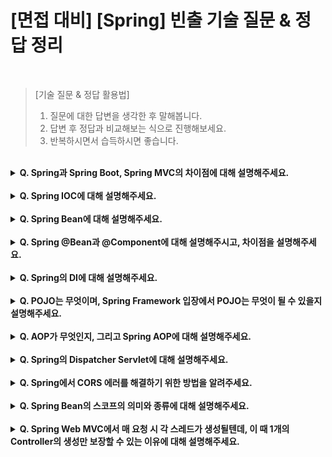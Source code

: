 # [면접 대비] [Spring] 빈출 기술 질문 & 정답 정리

<br>

> [기술 질문 & 정답 활용법]
> 1. 질문에 대한 답변을 생각한 후 말해봅니다.
> 2. 답변 후 정답과 비교해보는 식으로 진행해보세요.
> 3. 반복하시면서 습득하시면 좋습니다.

<br>

<details>
<summary><strong>Q. Spring과 Spring Boot, Spring MVC의 차이점에 대해 설명해주세요.</strong></summary>

<br>

* **Spring은 Java 기반 애플리케이션 개발을 지원하는 오픈소스 프레임워크이다.**
  * POJO만을 이용해 복잡성을 제거하고, 가벼운 코드로 기업용 애플리케이션을 제작하는 기능을 제공하는데 그 목적이 있다.
  * Spring에서는 개발자가 직접 스프링 컨테이너 구성, 빈 객체 등록, 의존성을 설정해야 하는 번거로움이 있다.
  
<br>

* **반면, Spring Boot는 기존 Spring에서 보일러 플레이트 코드를 최소화하고 자동 구성을 통해 빠르게 애플리케이션 개발에 착수할 수 있도록 하는 Spring 프레임워크의 종류이다.**
  * Spring과의 차이점
    * 자동 의존성 주입과 빈 객체 등록, 스프링 컨테이너 구성이 가능하다.
    * Tomcat과 같은 임베디드 서버를 제공해 jar 파일로 엑스포트가 가능하다.
    * Spring MVC, Spring Data JPA, Spring Security 등 다른 Spring Framework 모듈에 대해 선택적으로 자동 설정이 가능하다.   

<br>

* Spring MVC는 웹 애플리케이션 기반 개발에 있어 MVC 패턴 관련 설정을 제공하는 Spring 프레임워크의 종류이다.
  * DispatcherServlet, ViewResolver, ModelAndView 등의 기능을 제공한다.

<br>

> 참고 : Spring 공식 사이트는 Spring Boot와 Spring MVC 또한 프레임워크로 규정하고 있다. <br>
> `프레임워크 내부의 프레임워크로 이해하면 편할 것 같다..`

<br>

[#REFERENCE, Spring vs Spring Boot vs Spring MVC](https://velog.io/@lucaschoi/Spring-vs-Spring-boot-vs-Spring-MVC)

<br>

</details>

<br>

<details>
<summary><strong>Q. Spring IOC에 대해 설명해주세요.</strong></summary>

<br>

* IOC는 Inversion Of Control의 약자로, 제어의 역전이라는 사전적 의미를 가지고 있다.
* **이는 객체의 생성과 생명주기 관리를 프레임워크가 담당하게 하며, 개발자는 비즈니스 로직에 더 집중하게 하는 디자인 패턴이자 편의 기능을 의미한다**.
* Spring에서의 IOC는 Application Context가 해당 역할을 담당하며, Application Context는 Bean 객체들의 생성, 설정, 관리 등 객체의 전체 생명주기를 담당한다.
* 이러한 방식은 개발자가 직접 객체 간 의존성을 관리하지 않아도 된다.

<br>

* [#REFERENCE, 스프링 프레임워크의 IOC](https://f-lab.kr/insight/understanding-spring-ioc-di?gad_source=1&gclid=Cj0KCQjw_-GxBhC1ARIsADGgDjtex4IqBSZkF97OPRnSYJty7VVlel7DXEVZBet95rQok90s84iRm6gaAsueEALw_wcB)
* [#REFERENCE, BeanFactory와 ApplicationContext](https://velog.io/@saint6839/BeanFactory-%EC%99%80-ApplicationContext%EC%9D%98-%EC%B0%A8%EC%9D%B4)

<br>

<details>
<summary><strong>QQ. Spring IOC 컨테이너에 대해 설명해주세요.</strong></summary>

<br>

* **IOC 컨테이너란, IOC 디자인 패턴에 의해 생성된 객체들의 생명주기와 의존성을 관리하는 컨테이너이다.**
* 이렇게 IOC 컨테이너에 의해 관리되는 객체를 Spring Bean이라고 한다.
* IOC 컨테이너의 종류에는 크게 Bean Factory와 Application Context가 있다.
  * Bean Factory : Spring Bean의 생명주기를 관리 및 의존성 설정을 담당하는 기본적인 IOC 컨테이너이자 최상위 인터페이스
  * Application Context : Bean Factory에서 확장된 형태로, 국제화 기능 및 이벤트 관리 기능이 추가

<br>

<details>
<summary><strong>QQQ. Spring IOC 컨테이너의 역할에 대해 설명해주세요.</strong></summary>

<br>

* **애플리케이션 시행 시점에 Spring Bean 오브젝트를 인스턴스화 하고, DI를 실시한 이후 최초로 애플리케이션을 실행할 하나의 Bean을 제공한다.**

</details>
</details>
</details>

<br>

<details>

<summary><strong>Q. Spring Bean에 대해 설명해주세요.</strong></summary>

<br>

* **Spring Bean이란 IOC 컨테이너에 의해 관리되는 객체를 의미한다.**
* IOC 패턴에 의해 생성과 제어권이 개발자가 아닌 스프링 프레임워크에서 관리되는 객체이다.
* 등록 방법 : xml을 통한 방법, 어노테이션을 통한 방법
  * (@Configuration-@Bean, @Component 이후 Component Scan, @SpringBootApplication을 통한 Component Scan 등)
* 이러한 Spring Bean은 IOC 컨테이너에 의해 의존성 주입(DI, Dependency Injection) 된다.

<br>

> Spring Bean과 Java Bean의 차이
> * Java Bean : Java로 작성된 객체이며, 데이터 표현을 목적으로 한다.
>   * private 속성의 멤버 변수를 가지고 있으며, 멤버 변수에 대한 설정자와 접근자를 가진다. 
> * Spring Bean : IOC 컨테이너에 의해 생명주기가 관리되는 Java 객체를 의미한다.

</details>

<br>

<details>
<summary><strong>Q. Spring @Bean과 @Component에 대해 설명해주시고, 차이점을 설명해주세요. </strong></summary>

<br>

* **두 어노테이션 모두 Spring IOC 컨테이너에 Bean을 등록하기 위해 사용된다.**
  * 두 어노테이션 모두 선언된 객체를 기반으로 실행 시점에 인스턴스 객체를 1회 (싱글톤) 생성한 후 이용한다.
* **두 어노테이션의 차이점은 선언하는 레벨의 차이로, @Bean은 메소드 레벨에서, @Component는 클래스 레벨에서 선언된다는 차이가 있다.**
* @Bean
  * 개발자가 컨트롤이 불가능한 외부 라이브러리가 제공하는 객체의 메소드에 사용된다.
  * 외부 라이브러리 클래스 레벨에 @Configuration을 명시하며, 메소드 레벨에 @Bean을 명시해 반환되는 객체를 수동으로 Bean으로 등록한다.
    * @Configuration의 내부에는 @Component가 포함되어 있어 런타임 시 컴포넌트 스캔이 가능하다.
* @Component
  * 개발자가 컨트롤이 가능한 내부 클래스 레벨에 @Component를 명시해 해당 객체를 Bean으로 등록한다.
  
<br>

[#REFERENCE, @Bean과 @Component의 차이](https://youngjinmo.github.io/2021/06/bean-component/)

</details>

<br>

<details>
<summary><strong>Q. Spring의 DI에 대해 설명해주세요.</strong></summary>

<br>

* **DI는 Dependency Injection의 약자로, 의존성 주입을 의미한다.**
  * DI는 외부에서 객체 간의 관계를 결정하는 것으로, 객체를 직접 생성하는 것이 아닌 외부에서 생성후 주입시켜주는 방식이다.
  * 즉, DI를 통해 객체 간의 관계를 동적으로 주입해 유연성을 확보하고 결합도를 낮출 수 있다.
* **즉, Spring DI는 IOC 컨테이너에 의해 생성된 Java Bean 객체를 필요로 하는 외부 컴포넌트에 관계를 동적으로 주입하는 과정이다.**

<br>

<details>
<summary><strong>QQ. Spring DI의 종류와 작동 방식에 대해 설명해주세요. </strong></summary>

<br>

* **Spring DI에는 필드 주입과 Setter 주입, 생성자 주입이 있다.**
* Field 주입 (Field 주입)
    * 기초적인 주입 방식으로 Spring에서는 필드에 @Autowired를 명시해 의존성을 주입한다.
    * 장점
        * 가독성, 사용하기 편리하다.
    * 단점
        * 스프링 DI 컨테이너에서만 동작할 수 있는 의존성으로 인해 Java 코드 선에서는 테스트가 불가능하다.
        * 불변성이 보장되지 않는다.
        * 순환참조 문제가 발생할 수 있다.
        * 의존성이 특정 컨테이너에 의해 숨겨지게 된다.
* Setter 주입 (Setter Injection)
    * 선택적이며, 변경 가능한 의존 관계에 사용된다.
    * Spring Bean을 선택적으로 등록할 수 있다.
* 생성자 주입 (Constructor Injection)
    * 생성자 호출 시점에 한 번만 호출되므로, 해당 객체의 불변 상태를 보장한다.
    * Null Pointer Exception을 방지 할 수 있다.
    * 해당 객체가 바꿔치기 당할 일이 없으며, 호출하는 객체의 고유성과 명확성을 보장한다.

<br>

> DI Framework의 핵심 아이디어는 관리되는 클래스가 DI Container에 대한 의존성이 없어야 한다는 것이다.
> * 즉, 필요 의존성을 전달하면 독립적으로 인스턴스화 될 수 있는 POJO여야 한다.
> * 그러나, Spring DI에서의 필드 주입은 필요한 의존성을 가진 Class를 곧바로 인스턴스화 시킬 수 없다는 단점이 있다.
> * `POJO` Plain Old Java Object의 줄임말로, 이후 후술한다.

<br>

[#REFERENCE, DI의 세가지 방법](https://velog.io/@gillog/Spring-DIDependency-Injection-%EC%84%B8-%EA%B0%80%EC%A7%80-%EB%B0%A9%EB%B2%95)

</details>

<br>

<details>
<summary><strong>QQ. Spring DI에서 의존성 주입 과정에 대해 설명해주세요.</strong></summary>

<br>

* **Spring IOC 컨테이너에서 타입(해당 클래스)을 이용해 의존 대상 객체를 검색하고, 이를 할당할 수 있는 Bean 객체를 찾아 주입한다.**
* **이 과정을 autowiring이라고 부른다.** 
* 이 과정에서 해당하는 클래스의 메타 데이터를 읽어오기 위해 Java Reflection API가 사용된다.
* 빈을 생성한 후에 IOC 컨테이너에 의해 Bean 객체가 autowiring 되며, autowire 된 시점 이후 Bean 객체의 초기화가 진행된다.

</details>

</details>

<br>

<details>
<summary><strong>Q. POJO는 무엇이며, Spring Framework 입장에서 POJO는 무엇이 될 수 있을지 설명해주세요.</strong></summary>

<br>

* **POJO는 Plain Old Java Code의 약자로, 외부 인터페이스나 API에 종속되지 않는 Java 순수 코드이다.**
  * POJO는 특정 환경에 종속되지 않기 때문에 유연하며, 단위 테스트가 용이하다.
* **Spring Framework 입장에서 POJO는 비즈니스 로직과 도메인 단의 작업을 수행하는 대상이다.**
  * 이는 비즈니스 로직과 도메인이 POJO가 되게끔 구성해야 됨을 의미한다.
  * 따라서 POJO로 비즈니스 로직과 도메인이 구성될 수 있게끔 인프라 로직을 분리하는 역할을 수행하는 것이 Spring AOP이다.

</details>

<br>

<details>
<summary><strong>Q. AOP가 무엇인지, 그리고 Spring AOP에 대해 설명해주세요.</strong></summary>

<br>

* **AOP는 Aspect Oriented Programming의 약자로, 관점 지향 프로그래밍을 의미한다.**
* **AOP는 어떠한 로직을 부가 로직(인프라 로직), 핵심적인 로직(비즈니스 로직)으로 나누어, 각 로직을 관점(Aspect) 단위로 묶어 모듈화하는 기법이다.**
  * `ex)` 하나의 기능에 포함되는 부가 로직(파일 입출력, 서비스 호출 등)을 보일러 플레이트 코드로 간주해, 이를 각자 모듈화하는 것
* 즉, AOP는 재사용되는 코드를 모듈화하여, 개발자로 하여금 비즈니스 로직을 구현하는데 집중하는 기능을 한다.

<br>

* **Spring AOP는 이러한 AOP를 지원하는 기술로, 트랜잭션 관리, 로깅 등의 인프라 로직을 각각 모듈화해 필요 시 호출하는 기능을 지원한다.**
* 따라서, AOP를 통해 인프라 로직을 분리함으로써, 개발자는 비즈니스 로직 구현에 집중할 수 있다.
* 대표적인 빌트인 AOP에는 @Transactional, @Secured, @Pre/PostAuthorized가 있다.
* 개발자는 관점에 따라 @Aspect를 통해 AOP를 커스텀할 수 있다.

<br>

[#REFERENCE, Spring AOP, 알고 쓰자](https://velog.io/@dkwktm45/Spring-AOP%EB%A5%BC-%EC%95%8C%EA%B3%A0-%EC%82%AC%EC%9A%A9-%EB%B0%A9%EB%B2%95%EC%9D%84-%EC%95%8C%EC%9E%90)


</details>

<br>

<details>
<summary><strong>Q. Spring의 Dispatcher Servlet에 대해 설명해주세요.</strong></summary>

<br>

* **Dispatcher Servlet은 Http Protocol로 들어오는 모든 요청을 가장 먼저 받아 적합한 컨트롤러에 위임해주는 Front Controller이다.**
* Servlet은 클라이언트의 요청에 따라 웹페이지를 동적으로 구성해주는 자바 클래스이다.
* 기본적으로 Servlet은 한개의 요청에 하나의 Servlet을 구성한다.
* 요청이 많을 시 다수의 Servlet이 생성되어 다수의 컨트롤러를 관리해야 한다는 문제점이 있다.
* **따라서, Front Controller 패턴을 사용해 중앙에서 하나의 Servlet이 요청을 받아 Handler Mapping을 통해 적합한 컨트롤러로 분배하는 방식으로 개선한 것이 Dispatcher Servlet이다.**

<br>

<details>
<summary><strong>QQ. Spring에서 Front Controller 패턴에 대해 설명해주세요. </strong></summary>

<br>

* **Front Controller 패턴은 기존의 클라이언트 요청마다 요청에 맞는 컨트롤러(서블렛)를 작성하는 방식을 개선하기 위해 등장한 패턴이다.**
* **따라서, 프론트 컨트롤러 패턴은 모든 요청을 받는 하나의 컨트롤러를 위임해 앞단에 두어 컨트롤러 공통영역을 처리한 이후 해당 요청을 수행할 컨트롤러를 호출해 요청을 전달하는 방식을 의미한다.**
* 장점
  * 모든 컨트롤러에서 공통적으로 작성되는 보일러플레이트 코드를 줄일 수 있다.
  * 보안, 라우팅 등 공통적인 기능을 캡슐화 할 수 있다.
* Spring Framework에서는 Spring MVC와 함께 이러한 Front Controller 패턴이 준용되며, 이를 구현한 개체가 Dispatcher Servlet이다.

</details>

<br>

<details>
<summary><strong>QQ. Dispatcher Servlet의 동작 흐름에 대해 설명해주세요. </strong></summary>

<br>

1. 클라이언트 요청을 디스패처 서블릿이 받는다.
2. 요청 정보를 통해 요청을 위임할 컨트롤러를 찾는다.
3. 요청을 컨트롤러로 위임할 핸들러 어댑터를 찾아 전달한다.
4. 핸들러 어댑터가 컨트롤러로 요청을 위임한다.
5. 비즈니스 로직 처리 -> 컨트롤러가 반환값을 반환한다.
6. 핸들러 어댑터가 반환값을 처리한 후 디스패처 서블릿으로 넘긴다.
7. 디스패처 서블릿이 서버의 응답을 클라이언트로 반환한다.

</details>

<br>

[REFERENCE, Spring의 Dispatcher Servlet](https://mangkyu.tistory.com/18)

</details>

<br>

<details>
<summary><strong>Q. Spring에서 CORS 에러를 해결하기 위한 방법을 알려주세요.</strong></summary>

<br>

* 이하의 3가지 방법이 대표적으로 있다.
1. WebMvcConfigurer를 구현한 Configuration 클래스를 통해 addCorsMappings를 통해 재정의하는 방법
2. Spring Security에서 CorsConfigurationSource를 Bean으로 등록하고 SecurityConfig에 추가하는 방법
3. 클래스 레벨에 @CrossOrigin을 설정하는 방법

</details>

<br>

<details>
<summary><strong>Q. Spring Bean의 스코프의 의미와 종류에 대해 설명해주세요.</strong></summary>

<br>

* **Spring Bean의 스코프는 Bean이 존재할 수 있는 생명주기이자 범위를 뜻한다.**
* 종류로는 Singleton, Application, Prototype, Web(Session, Request, Application)이 있다.
  * Singleton : 기본 스코프로서 스프링 IOC 컨테이너(애플리케이션)의 시작과 종료까지 유지되는 가장 넓고, 포괄적인 범위의 스코프이다.
  * Prototype : Bean 생성과 DI 시점까지만 유지되는 스코프
    * 요청이 오면 항상 새로운 인스턴스를 생성하며 반환하고, 이후에 관리하지 않으므로 프로토타입을 받은 객체가 관리해야 한다.
  * Web
    * Request : 각각의 요청이 들어오고 응답이 나갈때까지 유지되는 스코프
    * Session : 세션이 생성되고 종료 시까지 유지되는 스코프
    * Application : 웹의 서블릿 컨텍스트와 같은 범위로 유지되는 스코프

<br>

[#REFERENCE, Spring Bean의 스코프](https://mangkyu.tistory.com/117)

</details>

<br>

<details>
<summary><strong>Q. Spring Web MVC에서 매 요청 시 각 스레드가 생성될텐데, 이 때 1개의 Controller의 생성만 보장할 수 있는 이유에 대해 설명해주세요. </strong></summary>

<br>

* **각 스레드 생성에 따른 매 요청 시 1개의 Controller의 생성을 보장하는 데에는 Spring IOC가 Spring Bean을 생성할 시 싱글톤 패턴으로 생성하기 때문이다.**
1. @Controller는 @Component의 어노테이션을 가지고 있기에, @Controller로 구현된 컨트롤러는 IOC 컨테이너에 의해 Spring Bean으로 관리된다.
2. 이러한 Spring Bean은 스코프를 지정해주지 않는 이상 기본적으로 Singleton 스코프이다.
2. Spring Bean은 IOC 컨테이너의 Application Context에 의해 실행 이후 생성되며, 실제 사용되는 시점에 DI를 통해 초기화된다.
3. 즉, 각각 다른 스레드에서 동일한 컨트롤러를 호출해도 Spring Bean에 의해 관리되기 때문에 동일한 컨트롤러임이 보장된다.
4. 의존성 주입 시점에 각기 다른 인스턴스를 받길 원하면 스코프 수명을 Singleton이 아닌 Prototype 등으로 조정해야 한다. 

</details>

<br>